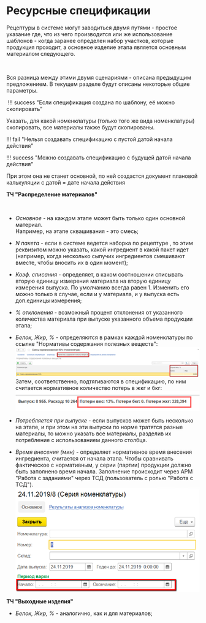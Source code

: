**Ресурсные спецификации**
==========================

Рецептуры в системе могут заводиться двумя путями - простое указание
где, что из чего производится или же использование шаблонов - когда
заранее определен набор участков, которые продукция проходит, а основное
изделие этапа является основным материалом следующего.

 

Вся разница между этими двумя сценариями - описана предыдущим
предложением. В текущем разделе будут описаны некоторые общие параметры.

 !!! success "Если спецификация создана по шаблону, её можно скопировать"

Указать, для какой номенклатуры (только того же вида номенклатуры) скопировать, все материалы также будут скопированы.

!!! fail "Нельзя создавать спецификацию с пустой датой начала действия"

!!! success "Можно создавать спецификацию с будущей датой начала действия" 

При этом она не станет основной, по ней создастся документ плановой калькуляции с датой = дате начала действия



**ТЧ "Распределение материалов"**

 

-   *Основное* - на каждом этапе может быть только один основной материал.  
    Например, на этапе сквашивания - это смесь;
-   *N пакета* - если в системе ведется наборка по рецептуре , то этим реквизитом можно указать, какой ингредиент в какой пакет идет
    (например, когда несколько сыпучих ингредиентов смешивают вместе, чтобы вносить их в один момент);  
-   *Коэф. списания* - определяет, в каком соотношении списывать вторую единицу измерения материала на вторую единицу измерения выпуска. По умолчанию всегда равен 1. Изменить его можно только в случае, если и у материала, и у выпуска есть доп.единицы измерения; 
-   *% отклонения* - возможный процент отклонения от указанного количества материала при выпуске указанного объема продукции этапа;
-   *Белок, Жир, %* - определяются в рамках каждой номенклатуры по ссылке "Нормативы содержания полезных веществ":  
    ![](ResourceSpecifications.assets/drex_resursnye_spetsifikatsii_1_custom_2.png)  
Затем, соответственно, подтягиваются в спецификацию, по ним считается нормативное количество потерь в жкг и бкг:  
    ![](ResourceSpecifications.assets/2021-08-02-14-26-32.png)
-   *Потребляется при выпуске* - если выпусков может быть несколько на этапе, и при этом на эти выпуски по норме тратятся разные материалы,
    то можно указать все материалы, разделив их потребление с использованием данного столбца.

-   *Время внесения (мин)* - определяет нормативное время внесения ингредиента, считается от начала этапа. Чтобы сравнивать фактическое
    с нормативным, у серии (партии) продукции должно быть заполнено время начала. Заполнение происходит через АРМ "Работа с заданиями" через ТСД (пользователь с ролью "Работа с ТСД").  
![](ResourceSpecifications.assets/drex_resursnye_spetsifikatsii_1_custom.png)

**ТЧ "Выходные изделия"**

-   *Белок, Жир, %* - аналогично, как и для материалов;

